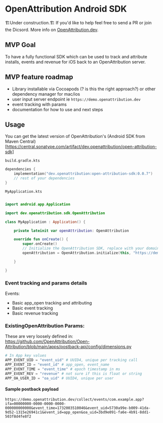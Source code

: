 # OpenAttribution Android SDK

🏗️Under construction.🏗️ If you'd like to help feel free to send a PR or join the Dicsord. More info on [OpenAttribution.dev](https://openattribution.dev).


## MVP Goal

To have a fully functional SDK which can be used to track and attribute installs, events and revenue for iOS back to an OpenAttribution server.

## MVP feature roadmap

- Library installable via Cocoapods (? is this the right approach?) or other dependency manager for mac/ios
- user input server endpoint ie `https://demo.openattribution.dev`
- event tracking with params
- documentation for how to use and next steps

## Usage

You can get the latest version of OpenAttribution's (Android SDK from Maven Central)[https://central.sonatype.com/artifact/dev.openattribution/open-attribution-sdk]

`build.gradle.kts`
```kotlin 
dependencies {
    implementation("dev.openattribution:open-attribution-sdk:0.0.7")
    // rest of your dependencies
}
```

`MyApplication.kts`
```kotlin

import android.app.Application

import dev.openattribution.sdk.OpenAttribution

class MyApplication : Application() {

    private lateinit var openAttribution: OpenAttribution

    override fun onCreate() {
        super.onCreate()
        // Initialize the OpenAttribution SDK, replace with your domain
        openAttribution = OpenAttribution.initialize(this, "https://demo.openattribution.dev")

    }

}

```


### Event tracking and params details
Events:
- Basic app_open tracking and attributing
- Basic event tracking
- Basic revenue tracking

### ExistingOpenAttribution Params:

These are very loosely defined in:
https://github.com/OpenAttribution/Open-Attribution/blob/main/apps/postback-api/config/dimensions.py

```python
# In App key values
APP_EVENT_UID = "event_uid" # UUID4, unique per tracking call
APP_EVENT_ID = "event_id" # app_open, event_name
APP_EVENT_TIME = "event_time" # epoch timestamp in ms
APP_EVENT_REV = "revenue" # not sure if this is float or string
APP_OA_USER_ID = "oa_uid" # UUID4, unique per user
```

#### Sample postback payload
```
https://demo.openattribution.dev/collect/events/com.example.app?ifa=00000000-0000-0000-0000-000000000000&event_time=1732003510046&event_uid=5730a99e-b009-41da-9d52-1315e26941c1&event_id=app_open&oa_uid=3bd9e091-fa6e-4b91-8dd1-503f8d4fe8f2
```

